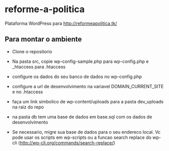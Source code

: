 reforme-a-politica
==================

Plataforma WordPress para http://reformeapolitica.tk/

Para montar o ambiente
----------------------

* Clone o repositorio

* Na pasta src, copie wp-config-sample.php para wp-config.php e _htaccess para .htaccess

* configure os dados do seu banco de dados no wp-config.php

* configure a url de desenvolvimento na variavel DOMAIN_CURRENT_SITE e no .htaccess

* faça um link simbolico de wp-content/uploads para a pasta dev_uploads na raiz do repo

* na pasta db tem uma base de dados em base.sql com os dados de desenvolvimento

* Se necessario, migre sua base de dados para o seu endereco local. Vc pode usar os scripts em wp-scripts ou a funcao search replace do wp-cli (http://wp-cli.org/commands/search-replace/)

